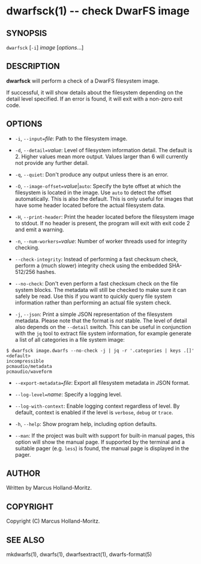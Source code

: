 # dwarfsck(1) -- check DwarFS image

## SYNOPSIS

`dwarfsck` [`-i`] *image* [*options*...]

## DESCRIPTION

**dwarfsck** will perform a check of a DwarFS filesystem image.

If successful, it will show details about the filesystem depending
on the detail level specified. If an error is found, it will exit
with a non-zero exit code.

## OPTIONS

- `-i`, `--input=`*file*:
  Path to the filesystem image.

- `-d`, `--detail=`*value*:
  Level of filesystem information detail. The default is 2. Higher values
  mean more output. Values larger than 6 will currently not provide any
  further detail.

- `-q`, `--quiet`:
  Don't produce any output unless there is an error.

- `-O`, `--image-offset=`*value*|`auto`:
  Specify the byte offset at which the filesystem is located in the image.
  Use `auto` to detect the offset automatically. This is also the default.
  This is only useful for images that have some header located before the
  actual filesystem data.

- `-H`, `--print-header`:
  Print the header located before the filesystem image to stdout. If no
  header is present, the program will exit with exit code 2 and emit a
  warning.

- `-n`, `--num-workers=`*value*:
  Number of worker threads used for integrity checking.

- `--check-integrity`:
  Instead of performing a fast checksum check, perform a (much slower)
  integrity check using the embedded SHA-512/256 hashes.

- `--no-check`:
  Don't even perform a fast checksum check on the file system blocks.
  The metadata will still be checked to make sure it can safely be read.
  Use this if you want to quickly query file system information rather
  than performing an actual file system check.

- `-j`, `--json`:
  Print a simple JSON representation of the filesystem metadata. Please
  note that the format is *not* stable. The level of detail also depends
  on the `--detail` switch. This can be useful in conjunction with the
  `jq` tool to extract file system information, for example generate a
  list of all categories in a file system image:

```
$ dwarfsck image.dwarfs --no-check -j | jq -r '.categories | keys .[]'
<default>
incompressible
pcmaudio/metadata
pcmaudio/waveform
```

- `--export-metadata=`*file*:
  Export all filesystem metadata in JSON format.

- `--log-level=`*name*:
  Specify a logging level.

- `--log-with-context`:
  Enable logging context regardless of level. By default, context is enabled
  if the level is `verbose`, `debug` or `trace`.

- `-h`, `--help`:
  Show program help, including option defaults.

- `--man`:
  If the project was built with support for built-in manual pages, this
  option will show the manual page. If supported by the terminal and a
  suitable pager (e.g. `less`) is found, the manual page is displayed
  in the pager.

## AUTHOR

Written by Marcus Holland-Moritz.

## COPYRIGHT

Copyright (C) Marcus Holland-Moritz.

## SEE ALSO

mkdwarfs(1), dwarfs(1), dwarfsextract(1), dwarfs-format(5)
